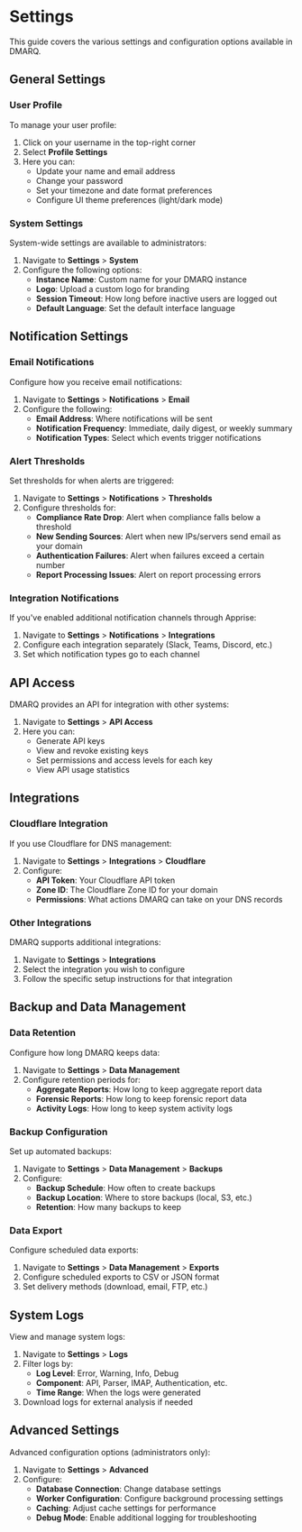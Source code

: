 # Settings

This guide covers the various settings and configuration options available in DMARQ.

## General Settings

### User Profile

To manage your user profile:

1. Click on your username in the top-right corner
2. Select **Profile Settings**
3. Here you can:
   - Update your name and email address
   - Change your password
   - Set your timezone and date format preferences
   - Configure UI theme preferences (light/dark mode)

### System Settings

System-wide settings are available to administrators:

1. Navigate to **Settings** > **System**
2. Configure the following options:
   - **Instance Name**: Custom name for your DMARQ instance
   - **Logo**: Upload a custom logo for branding
   - **Session Timeout**: How long before inactive users are logged out
   - **Default Language**: Set the default interface language

## Notification Settings

### Email Notifications

Configure how you receive email notifications:

1. Navigate to **Settings** > **Notifications** > **Email**
2. Configure the following:
   - **Email Address**: Where notifications will be sent
   - **Notification Frequency**: Immediate, daily digest, or weekly summary
   - **Notification Types**: Select which events trigger notifications

### Alert Thresholds

Set thresholds for when alerts are triggered:

1. Navigate to **Settings** > **Notifications** > **Thresholds**
2. Configure thresholds for:
   - **Compliance Rate Drop**: Alert when compliance falls below a threshold
   - **New Sending Sources**: Alert when new IPs/servers send email as your domain
   - **Authentication Failures**: Alert when failures exceed a certain number
   - **Report Processing Issues**: Alert on report processing errors

### Integration Notifications

If you've enabled additional notification channels through Apprise:

1. Navigate to **Settings** > **Notifications** > **Integrations**
2. Configure each integration separately (Slack, Teams, Discord, etc.)
3. Set which notification types go to each channel

## API Access

DMARQ provides an API for integration with other systems:

1. Navigate to **Settings** > **API Access**
2. Here you can:
   - Generate API keys
   - View and revoke existing keys
   - Set permissions and access levels for each key
   - View API usage statistics

## Integrations

### Cloudflare Integration

If you use Cloudflare for DNS management:

1. Navigate to **Settings** > **Integrations** > **Cloudflare**
2. Configure:
   - **API Token**: Your Cloudflare API token
   - **Zone ID**: The Cloudflare Zone ID for your domain
   - **Permissions**: What actions DMARQ can take on your DNS records

### Other Integrations

DMARQ supports additional integrations:

1. Navigate to **Settings** > **Integrations**
2. Select the integration you wish to configure
3. Follow the specific setup instructions for that integration

## Backup and Data Management

### Data Retention

Configure how long DMARQ keeps data:

1. Navigate to **Settings** > **Data Management**
2. Configure retention periods for:
   - **Aggregate Reports**: How long to keep aggregate report data
   - **Forensic Reports**: How long to keep forensic report data
   - **Activity Logs**: How long to keep system activity logs

### Backup Configuration

Set up automated backups:

1. Navigate to **Settings** > **Data Management** > **Backups**
2. Configure:
   - **Backup Schedule**: How often to create backups
   - **Backup Location**: Where to store backups (local, S3, etc.)
   - **Retention**: How many backups to keep

### Data Export

Configure scheduled data exports:

1. Navigate to **Settings** > **Data Management** > **Exports**
2. Configure scheduled exports to CSV or JSON format
3. Set delivery methods (download, email, FTP, etc.)

## System Logs

View and manage system logs:

1. Navigate to **Settings** > **Logs**
2. Filter logs by:
   - **Log Level**: Error, Warning, Info, Debug
   - **Component**: API, Parser, IMAP, Authentication, etc.
   - **Time Range**: When the logs were generated
3. Download logs for external analysis if needed

## Advanced Settings

Advanced configuration options (administrators only):

1. Navigate to **Settings** > **Advanced**
2. Configure:
   - **Database Connection**: Change database settings
   - **Worker Configuration**: Configure background processing settings
   - **Caching**: Adjust cache settings for performance
   - **Debug Mode**: Enable additional logging for troubleshooting